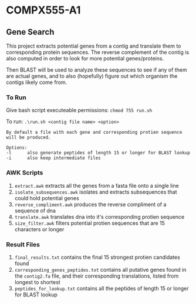 # COMPX555-A1

## Gene Search

This project extracts potential genes from a contig and translate them to corresponding protein sequences. The reverse complement of the contig is also computed in order to look for more potential genes/proteins.

Then BLAST will be used to analyze these sequences to see if any of them are actual genes, and to also (hopefully) figure out which organism the contigs likely come from. 

### To Run

Give bash script executeable permissions: `chmod 755 run.sh`

To run: `.\run.sh <contig file name> <option>`

```
By default a file with each gene and corresponding protien sequence will be produced.

Options:
-l      also generate peptides of length 15 or longer for BLAST lookup
-i      also keep intermediate files  
```

### AWK Scripts

1. `extract.awk` extracts all the genes from a fasta file onto a single line
2. `isolate_subsequences.awk` isolates and extracts subsequences that could hold potential genes
3. `reverse_compliment.awk` produces the reverse compliment of a sequence of dna
4. `translate.awk` translates dna into it's corresponding protien sequence
5. `size_filter.awk` filters potential protien sequences that are 15 characters or longer

### Result Files

1. `final_results.txt` contains the final 15 strongest protien candidates found
2. `corresponding_genes_peptides.txt` contains all putative genes found in the `contig2.fa` file, and their corresponding translations, listed from longest to shortest
3. `peptides_for_lookup.txt` contains all the peptides of length 15 or longer for BLAST lookup